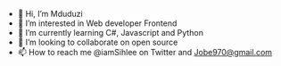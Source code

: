 - 👋 Hi, I’m Mduduzi
- 👀 I’m interested in Web developer Frontend
- 🌱 I’m currently learning C#, Javascript and Python 
- 💞️ I’m looking to collaborate on open source
- 📫 How to reach me @iamSihlee on Twitter and Jobe970@gmail.com 

<!---
IamMduduzi/IamMduduzi is a ✨ special ✨ repository because its `README.md` (this file) appears on your GitHub profile.
You can click the Preview link to take a look at your changes.
--->

